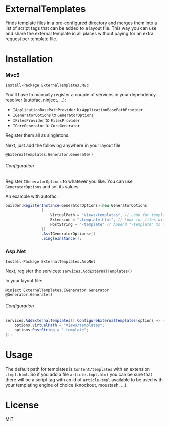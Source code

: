 # ExternalTemplates

Finds template files in a pre-configured directory and merges them into a list of script tags that can be added to a layout file. This way you can use and share the external template in all places without paying for an extra request per template file.

# Installation

### Mvc5

```
Install-Package ExternalTemplates.Mvc
```

You'll have to manually register a couple of services in your dependency resolver (autofac, ninject, ...):
- `IApplicationBasePathProvider` to `ApplicationBasePathProvider`
- `IGeneratorOptions` to `GeneratorOptions`
- `IFilesProvider` to `FilesProvider`
- `ICoreGenerator` to `CoreGenerator`

Register them all as singletons.

Next, just add the following anywhere in your layout file:
```
@ExternalTemplates.Generator.Generate()
```

###### Configuration
Register `IGeneratorOptions` to whatever you like. You can use `GeneratorOptions` and set its values.

An example with autofac:
```c#
builder.RegisterInstance<GeneratorOptions>(new GeneratorOptions
				{
					VirtualPath = "Views/templates", // Look for templates in Views/templates. Default is "Content/templates"
					Extension = ".template.html", // Look for files with extension ".template.html". Default is ".tmpl.html"
					PostString = "-template" // Append "-template" to the script tag's id. Default is "-tmpl"
				})
				.As<IGeneratorOptions>()
				.SingleInstance();
```

### Asp.Net

```
Install-Package ExternalTemplates.AspNet
```

Next, register the services:
`services.AddExternalTemplates()`

In your layout file:
```
@inject ExternalTemplates.IGenerator Generator
@Generator.Generate()
```

###### Configuration

```c#
services.AddExternalTemplates().ConfigureExternalTemplates(options => {
    options.VirtualPath = "Views/templates";
    options.PostString = "-template";
});
```

# Usage

The default path for templates is `Content/templates` with an extension `.tmpl.html`. So if you add a file `article.tmpl.html` you can be sure that there will be a script tag with an id of `article-tmpl` available to be used with your templating engine of choice (knockout, moustash, ...).

# License
MIT
